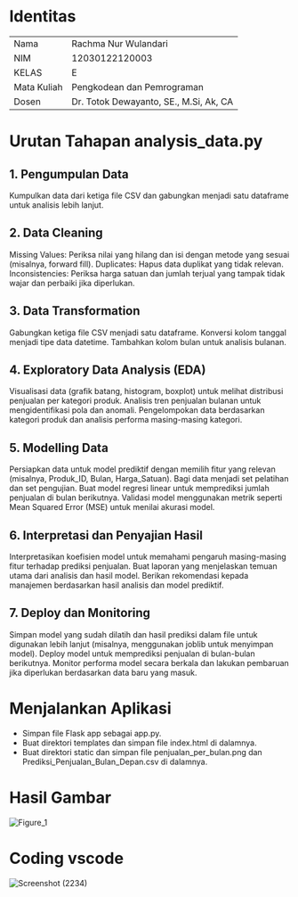 # Identitas
<table align="center">
  <tr><td>Nama</td><td>Rachma Nur Wulandari</td></tr> 
  <tr><td>NIM</td><td>12030122120003</td></tr>
  <tr><td>KELAS</td><td>E</td></tr>
  <tr><td>Mata Kuliah</td><td>Pengkodean dan Pemrograman</td></tr>
  <tr><td>Dosen</td><td>Dr. Totok Dewayanto, SE., M.Si, Ak, CA</td></tr>
</table>

# Urutan Tahapan analysis_data.py
## 1. Pengumpulan Data
Kumpulkan data dari ketiga file CSV dan gabungkan menjadi satu dataframe untuk analisis lebih lanjut.
## 2. Data Cleaning
Missing Values: Periksa nilai yang hilang dan isi dengan metode yang sesuai (misalnya, forward fill).
Duplicates: Hapus data duplikat yang tidak relevan.
Inconsistencies: Periksa harga satuan dan jumlah terjual yang tampak tidak wajar dan perbaiki jika diperlukan.
## 3. Data Transformation
Gabungkan ketiga file CSV menjadi satu dataframe.
Konversi kolom tanggal menjadi tipe data datetime.
Tambahkan kolom bulan untuk analisis bulanan.
## 4. Exploratory Data Analysis (EDA)
Visualisasi data (grafik batang, histogram, boxplot) untuk melihat distribusi penjualan per kategori produk.
Analisis tren penjualan bulanan untuk mengidentifikasi pola dan anomali.
Pengelompokan data berdasarkan kategori produk dan analisis performa masing-masing kategori.
## 5. Modelling Data
Persiapkan data untuk model prediktif dengan memilih fitur yang relevan (misalnya, Produk_ID, Bulan, Harga_Satuan).
Bagi data menjadi set pelatihan dan set pengujian.
Buat model regresi linear untuk memprediksi jumlah penjualan di bulan berikutnya.
Validasi model menggunakan metrik seperti Mean Squared Error (MSE) untuk menilai akurasi model.
## 6. Interpretasi dan Penyajian Hasil
Interpretasikan koefisien model untuk memahami pengaruh masing-masing fitur terhadap prediksi penjualan.
Buat laporan yang menjelaskan temuan utama dari analisis dan hasil model.
Berikan rekomendasi kepada manajemen berdasarkan hasil analisis dan model prediktif.
## 7. Deploy dan Monitoring
Simpan model yang sudah dilatih dan hasil prediksi dalam file untuk digunakan lebih lanjut (misalnya, menggunakan joblib untuk menyimpan model).
Deploy model untuk memprediksi penjualan di bulan-bulan berikutnya.
Monitor performa model secara berkala dan lakukan pembaruan jika diperlukan berdasarkan data baru yang masuk.

# Menjalankan Aplikasi
- Simpan file Flask app sebagai app.py.
- Buat direktori templates dan simpan file index.html di dalamnya.
- Buat direktori static dan simpan file penjualan_per_bulan.png dan Prediksi_Penjualan_Bulan_Depan.csv di dalamnya.

# Hasil Gambar
![Figure_1](https://github.com/rachmanurwulandari/Rachma-Nur-Wulandari_Data-Analitik/assets/152131726/c4b148ce-6a3b-4ea2-b4b8-b7c79154c945)

# Coding vscode
![Screenshot (2234)](https://github.com/rachmanurwulandari/Rachma-Nur-Wulandari_Data-Analitik/assets/152131726/4c26fb4f-e7d0-45aa-96aa-5093d92968e5)

